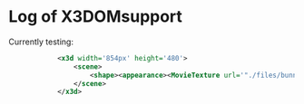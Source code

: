 Log of X3DOMsupport
======

Currently testing:

```XML
			<x3d width='854px' height='480'>
				<scene>
					<shape><appearance><MovieTexture url='"./files/bunny480p.mp4"'></MovieTexture> </appearance><box></box></shape>
				</scene>
			</x3d>
```